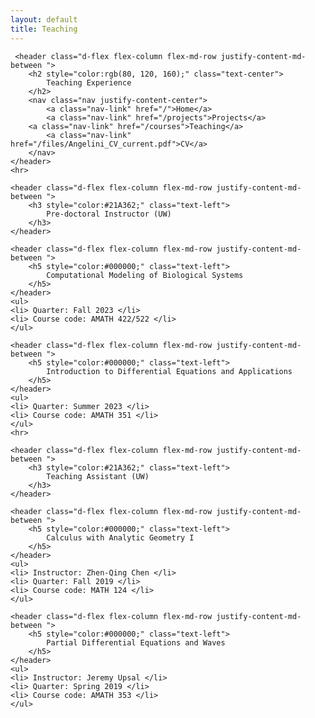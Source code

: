 ```yaml
---
layout: default
title: Teaching
---
```

<head>
    <meta charset="utf-8">
    <title>Teaching</title>
    <meta name="viewport" content="width=device-width, initial-scale=1">
    <link rel="canonical" href="https://eeangelini.github.io/courses">
    <link rel="stylesheet" href="https://maxcdn.bootstrapcdn.com/bootstrap/4.0.0-beta.3/css/bootstrap.min.css" integrity="sha384-Zug+QiDoJOrZ5t4lssLdxGhVrurbmBWopoEl+M6BdEfwnCJZtKxi1KgxUyJq13dy" crossorigin="anonymous">
    <link rel="stylesheet" href="files/main.css">
</head>

<body>
<div>

     <header class="d-flex flex-column flex-md-row justify-content-md-between ">
        <h2 style="color:rgb(80, 120, 160);" class="text-center">
            Teaching Experience
        </h2>
        <nav class="nav justify-content-center">
            <a class="nav-link" href="/">Home</a>
            <a class="nav-link" href="/projects">Projects</a>
	    <a class="nav-link" href="/courses">Teaching</a>
            <a class="nav-link" href="/files/Angelini_CV_current.pdf">CV</a>
        </nav>
    </header>
    <hr>
    
    <header class="d-flex flex-column flex-md-row justify-content-md-between ">
        <h3 style="color:#21A362;" class="text-left">
            Pre-doctoral Instructor (UW)
        </h3>
    </header>

    <header class="d-flex flex-column flex-md-row justify-content-md-between ">
        <h5 style="color:#000000;" class="text-left">
            Computational Modeling of Biological Systems
        </h5>
    </header>
    <ul>
	<li> Quarter: Fall 2023 </li>
	<li> Course code: AMATH 422/522 </li>
    </ul>

    <header class="d-flex flex-column flex-md-row justify-content-md-between ">
        <h5 style="color:#000000;" class="text-left">
            Introduction to Differential Equations and Applications
        </h5>
    </header>
    <ul>
	<li> Quarter: Summer 2023 </li>
	<li> Course code: AMATH 351 </li>
    </ul>
    <hr>

    <header class="d-flex flex-column flex-md-row justify-content-md-between ">
        <h3 style="color:#21A362;" class="text-left">
            Teaching Assistant (UW)
        </h3>
    </header>

    <header class="d-flex flex-column flex-md-row justify-content-md-between ">
        <h5 style="color:#000000;" class="text-left">
            Calculus with Analytic Geometry I
        </h5>
    </header>
    <ul>
	<li> Instructor: Zhen-Qing Chen </li>
	<li> Quarter: Fall 2019 </li>
	<li> Course code: MATH 124 </li>
    </ul>

    <header class="d-flex flex-column flex-md-row justify-content-md-between ">
        <h5 style="color:#000000;" class="text-left">
            Partial Differential Equations and Waves
        </h5>
    </header>
    <ul>
	<li> Instructor: Jeremy Upsal </li>
	<li> Quarter: Spring 2019 </li>
	<li> Course code: AMATH 353 </li>
    </ul>

    
</div>